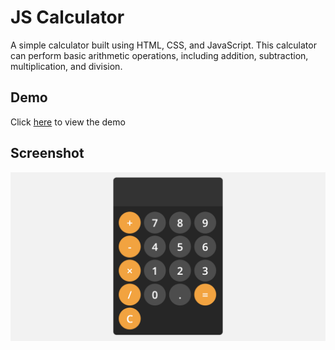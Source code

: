 # JS Calculator

A simple calculator built using HTML, CSS, and JavaScript. This calculator can perform basic arithmetic operations, including addition, subtraction, multiplication, and division.

## Demo

Click [here](https://skylaryhu.github.io/js-calculator/) to view the demo

## Screenshot
![Screenshot](Screenshots/screenshot.png)
